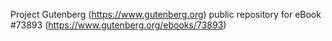 Project Gutenberg (https://www.gutenberg.org) public repository for
eBook #73893 (https://www.gutenberg.org/ebooks/73893)
